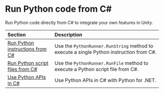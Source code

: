 # Run Python code from C#

Run Python code directly from C# to integrate your own features in Unity.

| Section | Description |
|:---|:---|
| [Run Python instructions from C#](csharp-run-string.md) | Use the `PythonRunner.RunString` method to execute a single Python instruction from C#. |
| [Run Python script files from C#](csharp-run-file.md) | Use the `PythonRunner.RunFile` method to execute a Python script file from C#. |
| [Use Python APIs in C#](csharp-advanced.md) | Use Python APIs in C# with Python for .NET. |
